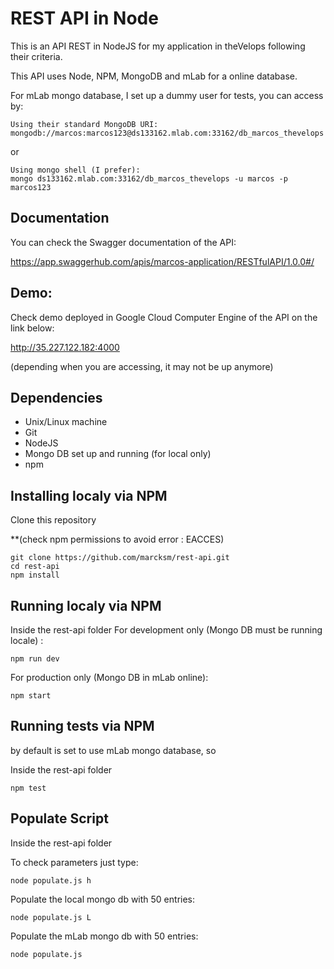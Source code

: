 
# REST API in Node
This is an API REST in NodeJS for my application in theVelops following their criteria.

This API uses Node, NPM, MongoDB and mLab for a online database.

For mLab mongo database, I set up a dummy user for tests, you can access by:

```
Using their standard MongoDB URI:
mongodb://marcos:marcos123@ds133162.mlab.com:33162/db_marcos_thevelops
```
or
```
Using mongo shell (I prefer):
mongo ds133162.mlab.com:33162/db_marcos_thevelops -u marcos -p marcos123
```
## Documentation
You can check the Swagger documentation of the API:
 
https://app.swaggerhub.com/apis/marcos-application/RESTfulAPI/1.0.0#/


## Demo:

Check demo deployed in Google Cloud Computer Engine of the API on the link below:

http://35.227.122.182:4000

(depending when you are accessing, it may not be up anymore)


## Dependencies

* Unix/Linux machine
* Git
* NodeJS
* Mongo DB set up and running (for local only)
* npm

## Installing localy via NPM

Clone this repository

**(check npm permissions to avoid error : EACCES)
```
git clone https://github.com/marcksm/rest-api.git
cd rest-api
npm install
```
## Running localy via NPM

Inside the rest-api folder
For development only (Mongo DB must be running locale) :
```
npm run dev
```
For production only (Mongo DB in mLab online):
```
npm start
```
## Running tests via NPM

by default is set to use mLab mongo database, so 

Inside the rest-api folder
```
npm test
```

## Populate Script

Inside the rest-api folder

To check parameters just type:

```
node populate.js h
```
Populate the local mongo db with 50 entries:

```
node populate.js L
```

Populate the mLab mongo db with 50 entries:

```
node populate.js 
```
